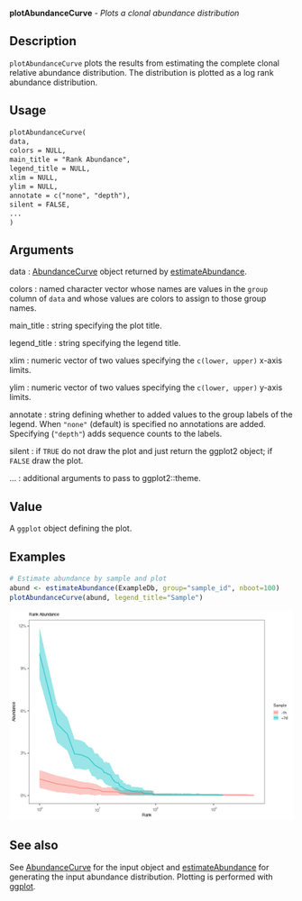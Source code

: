 **plotAbundanceCurve** - *Plots a clonal abundance distribution*

Description
--------------------

`plotAbundanceCurve` plots the results from estimating the complete clonal 
relative abundance distribution. The distribution is plotted as a log rank abundance 
distribution.


Usage
--------------------
```
plotAbundanceCurve(
data,
colors = NULL,
main_title = "Rank Abundance",
legend_title = NULL,
xlim = NULL,
ylim = NULL,
annotate = c("none", "depth"),
silent = FALSE,
...
)
```

Arguments
-------------------

data
:   [AbundanceCurve](AbundanceCurve-class.md) object returned by [estimateAbundance](estimateAbundance.md).

colors
:   named character vector whose names are values in the 
`group` column of `data` and whose values are 
colors to assign to those group names.

main_title
:   string specifying the plot title.

legend_title
:   string specifying the legend title.

xlim
:   numeric vector of two values specifying the 
`c(lower, upper)` x-axis limits.

ylim
:   numeric vector of two values specifying the 
`c(lower, upper)` y-axis limits.

annotate
:   string defining whether to added values to the group labels 
of the legend. When `"none"` (default) is specified no
annotations are added. Specifying (`"depth"`) adds 
sequence counts to the labels.

silent
:   if `TRUE` do not draw the plot and just return the ggplot2 
object; if `FALSE` draw the plot.

...
:   additional arguments to pass to ggplot2::theme.




Value
-------------------

A `ggplot` object defining the plot.



Examples
-------------------

```R
# Estimate abundance by sample and plot
abund <- estimateAbundance(ExampleDb, group="sample_id", nboot=100)
plotAbundanceCurve(abund, legend_title="Sample")

```

![2](plotAbundanceCurve-2.png)


See also
-------------------

See [AbundanceCurve](AbundanceCurve-class.md) for the input object and [estimateAbundance](estimateAbundance.md) for 
generating the input abundance distribution.
Plotting is performed with [ggplot](http://www.rdocumentation.org/packages/ggplot2/topics/ggplot).






